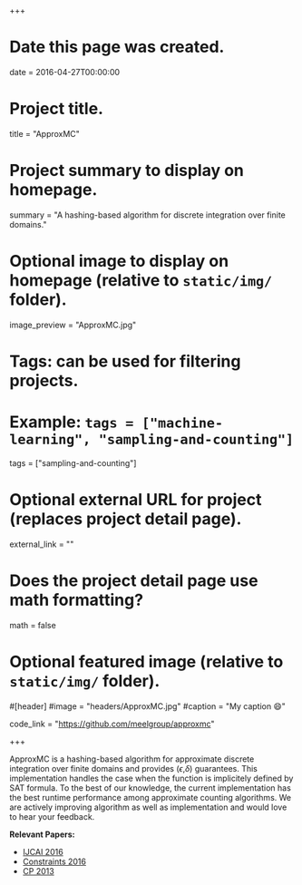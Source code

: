 +++
# Date this page was created.
date = 2016-04-27T00:00:00

# Project title.
title = "ApproxMC"

# Project summary to display on homepage.
summary = "A hashing-based algorithm for discrete integration over finite domains."

# Optional image to display on homepage (relative to `static/img/` folder).
image_preview = "ApproxMC.jpg"

# Tags: can be used for filtering projects.
# Example: `tags = ["machine-learning", "sampling-and-counting"]`
tags = ["sampling-and-counting"]

# Optional external URL for project (replaces project detail page).
external_link = ""

# Does the project detail page use math formatting?
math = false

# Optional featured image (relative to `static/img/` folder).
#[header]
#image = "headers/ApproxMC.jpg"
#caption = "My caption :smile:"

code_link = "https://github.com/meelgroup/approxmc"

+++

ApproxMC is a hashing-based algorithm for approximate discrete integration over finite domains and provides ($\epsilon$,$\delta$) guarantees. This implementation handles the case when the function is implicitely defined by SAT formula. To the best of our knowledge, the current implementation has the best runtime performance among approximate counting algorithms. We are actively improving algorithm as well as implementation and would love to hear your feedback.

**Relevant Papers:**

* [IJCAI 2016](https://www.comp.nus.edu.sg/~meel/Papers/ijcai16_counting.pdf "IJCAI 2016")
* [Constraints 2016](https://www.comp.nus.edu.sg/~meel/Papers/constraints16.pdf "Constraints 2016")
* [CP 2013](https://www.comp.nus.edu.sg/~meel/Papers/CP2013.pdf "CP 2013")

